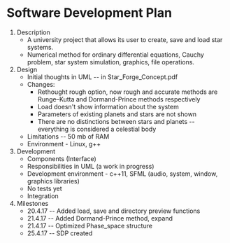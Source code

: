 # Software Development Plan

1. Description
    * A university project that allows its user to create, save and load star systems. 
    * Numerical method for ordinary differential equations, Cauchy problem, star system simulation, graphics, file operations.
2. Design
    * Initial thoughts in UML -- in Star_Forge_Concept.pdf
    * Changes:
         * Rethought rough option, now rough and accurate methods are Runge–Kutta and Dormand-Prince methods respectively
         * Load doesn't show information about the system
         * Parameters of existing planets and stars are not shown
         * There are no distinctions between stars and planets -- everything is considered a celestial body
    * Limitations -- 50 mb of RAM
    * Environment - Linux, g++
3. Development
    * Components (Interface)
    * Responsibilities in UML (a work in progress)
    * Development environment - c++11, SFML (audio, system, window, graphics libraries)
    * No tests yet
    * Integration 
4. Milestones
    * 20.4.17 -- Added load, save and directory preview functions
    * 21.4.17 -- Added Dormand-Prince method, expand
    * 21.4.17 -- Optimized Phase_space structure
    * 25.4.17 -- SDP created
    
